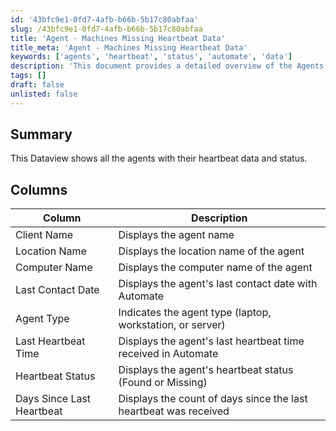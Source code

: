 ```yaml
---
id: '43bfc9e1-0fd7-4afb-b66b-5b17c80abfaa'
slug: /43bfc9e1-0fd7-4afb-b66b-5b17c80abfaa
title: 'Agent - Machines Missing Heartbeat Data'
title_meta: 'Agent - Machines Missing Heartbeat Data'
keywords: ['agents', 'heartbeat', 'status', 'automate', 'data']
description: 'This document provides a detailed overview of the Agents Heartbeat Status Dataview, showcasing all agents along with their heartbeat data and current status within ConnectWise Automate. It includes descriptions of various columns such as Client Name, Location Name, and Last Heartbeat Time.'
tags: []
draft: false
unlisted: false
---
```


## Summary

This Dataview shows all the agents with their heartbeat data and status.

## Columns

| Column                     | Description                                                     |
|---------------------------|-----------------------------------------------------------------|
| Client Name               | Displays the agent name                                         |
| Location Name             | Displays the location name of the agent                        |
| Computer Name             | Displays the computer name of the agent                        |
| Last Contact Date         | Displays the agent's last contact date with Automate           |
| Agent Type                | Indicates the agent type (laptop, workstation, or server)     |
| Last Heartbeat Time       | Displays the agent's last heartbeat time received in Automate   |
| Heartbeat Status          | Displays the agent's heartbeat status (Found or Missing)       |
| Days Since Last Heartbeat  | Displays the count of days since the last heartbeat was received |
